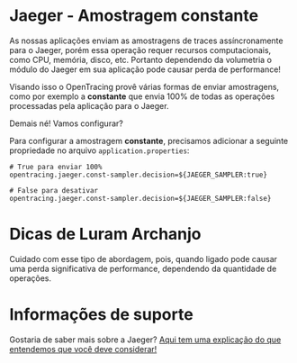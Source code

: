 # Jaeger - Amostragem constante

As nossas aplicações enviam as amostragens de traces assíncronamente para o Jaeger, porém essa operação requer recursos 
computacionais, como CPU, memória, disco, etc. Portanto dependendo da volumetria o módulo do Jaeger em sua aplicação pode 
causar perda de performance!

Visando isso o OpenTracing provê várias formas de enviar amostragens, como por exemplo a **constante** que envia 100% de 
todas as operações processadas pela aplicação para o Jaeger.

Demais né! Vamos configurar?

Para configurar a amostragem **constante**, precisamos adicionar a seguinte propriedade no arquivo `application.properties`:

```properties
# True para enviar 100%
opentracing.jaeger.const-sampler.decision=${JAEGER_SAMPLER:true}

# False para desativar
opentracing.jaeger.const-sampler.decision=${JAEGER_SAMPLER:false}
```

# Dicas de Luram Archanjo

Cuidado com esse tipo de abordagem, pois, quando ligado pode causar uma perda significativa de performance, dependendo 
da quantidade de operações.

# Informações de suporte

Gostaria de saber mais sobre a Jaeger? [Aqui tem uma explicação do que entendemos que você deve considerar!](https://www.jaegertracing.io/docs/1.18/#about)
